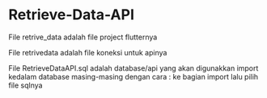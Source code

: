 # Retrieve-Data-API

File retrive_data adalah file project flutternya

File retrivedata adalah file koneksi untuk apinya

File RetrieveDataAPI.sql adalah database/api yang akan digunakkan
import kedalam database masing-masing dengan cara :
ke bagian import lalu pilih file sqlnya
